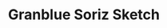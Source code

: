 ---
title: Granblue Soriz Sketch
year: 2020
filename: 2020_soriz_sketch.png
image: ./images/2020_soriz_sketch.png
---